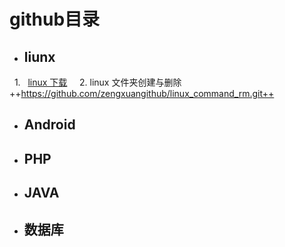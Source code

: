 # github目录
           
-    ##  liunx    

   1.   [linux 下载](https://github.com/zengxuangithub/linuxWget.git++)
    
   2.   linux 文件夹创建与删除
    ++https://github.com/zengxuangithub/linux_command_rm.git++
- ##  Android
- ## PHP
- ## JAVA
- ## 数据库
